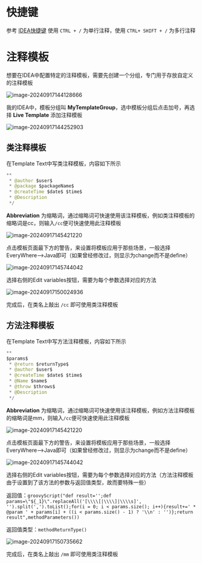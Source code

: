 # 快捷键

参考 [IDEA快捷键](../../../keyboard%20shortcuts/IDEA快捷键.md) 使用 `CTRL + /` 为单行注释，使用 `CTRL+ SHIFT + /` 为多行注释

# 注释模板

想要在IDEA中配置特定的注释模板，需要先创建一个分组，专门用于存放自定义的注释模板

![image-20240917144128666](assets/image-20240917144128666.png)

我的IDEA中，模板分组叫 **MyTemplateGroup**，选中模板分组后点击加号，再选择 **Live Template** 添加注释模板

![image-20240917144252903](assets/image-20240917144252903.png)

## 类注释模板

在Template Text中写类注释模板，内容如下所示

```Java
**
 * @author $user$
 * @package $packageName$
 * @createTime $date$ $time$
 * @Description 
 */
```

**Abbreviation** 为缩略词，通过缩略词可快速使用该注释模板，例如类注释模板的缩略词是cc，则输入`/cc`便可快速使用此注释模板

![image-20240917145421220](assets/image-20240917145421220.png)

点击模板页面最下方的警告，来设置将模板应用于那些场景，一般选择EveryWhere-->Java即可（如果曾经修改过，则显示为change而不是define）

![image-20240917145744042](assets/image-20240917145744042.png)

选择右侧的Edit variables按钮，需要为每个参数选择对应的方法

![image-20240917150024936](assets/image-20240917150024936.png)

完成后，在类名上敲出 `/cc` 即可使用类注释模板

## 方法注释模板

在Template Text中写方法注释模板，内容如下所示

```java
**
$params$
 * @return $returnType$ 
 * @author $user$
 * @createTime $date$ $time$
 * @Name $name$
 * @throw $throws$      
 * @Description 
 */
```

**Abbreviation** 为缩略词，通过缩略词可快速使用该注释模板，例如方法注释模板的缩略词是mm，则输入`/cc`便可快速使用此注释模板

![image-20240917145421220](assets/image-20240917145421220.png)

点击模板页面最下方的警告，来设置将模板应用于那些场景，一般选择EveryWhere-->Java即可（如果曾经修改过，则显示为change而不是define）

![image-20240917145744042](assets/image-20240917145744042.png)

选择右侧的Edit variables按钮，需要为每个参数选择对应的方法（方法注释模板由于设置到了该方法的参数与返回值类型，故而要特殊一些）

返回值：`groovyScript("def result='';def params=\"${_1}\".replaceAll('[\\\\[|\\\\]|\\\\s]', '').split(',').toList();for(i = 0; i < params.size(); i++){result+=' * @param ' + params[i] + ((i < params.size() - 1) ? '\\n' : '')};return result",methodParameters())`

返回值类型：`methodReturnType()`

![image-20240917150735662](assets/image-20240917150735662.png)

完成后，在类名上敲出 `/mm` 即可使用类注释模板
